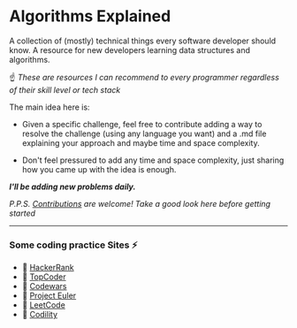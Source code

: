 # Algorithms Explained
A collection of (mostly) technical things every software developer should know.
A resource for new developers learning data structures and algorithms.

:point_up: *These are resources I can recommend to every programmer regardless of their skill level or tech stack*

The main idea here is:
- Given a specific challenge, feel free to contribute adding a way to resolve the challenge (using any language you want) and a .md file explaining your approach and maybe time and space complexity.

- Don't feel pressured to add any time and space complexity, just sharing how you came up with the idea
  is enough.

***I'll be adding new problems daily.***

*P.P.S. [Contributions](CONTRIBUTING.md) are welcome! Take a good look here before getting started*

----




### Some coding practice Sites :zap:

- :link: [HackerRank](https://hackerrank.com/)
- :link: [TopCoder](https://www.topcoder.com/)
- :link: [Codewars](https://codewars.com/)
- :link: [Project Euler](https://projecteuler.net/)
- :link: [LeetCode](https://leetcode.com/)
- :link: [Codility](https://www.codility.com/)
